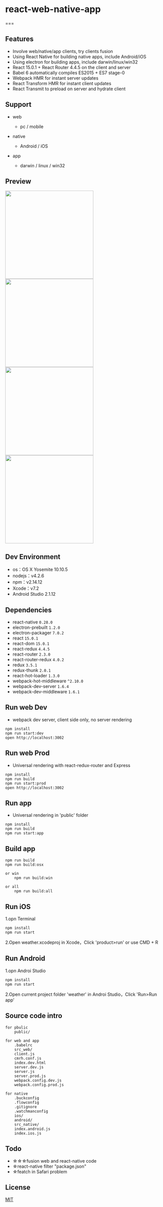 # react-web-native-app

===

## Features

* Involve web/native/app clients, try clients fusion
* Using React Native for building native apps, include Android/iOS
* Using electron for building apps, include darwin/linux/win32
* React 15.0.1 + React Router 4.4.5 on the client and server
* Babel 6 automatically compiles ES2015 + ES7 stage-0
* Webpack HMR for instant server updates
* React Transform HMR for instant client updates
* React Transmit to preload on server and hydrate client

## Support 

* web
	* pc / mobile

* native
	* Android / iOS

* app
	* darwin / linux / win32

## Preview

<img src="http://ww2.sinaimg.cn/large/627bf01djw1f5ukfxxnh2g20dc0nmnpe.gif" width="280">
<img src="http://ww2.sinaimg.cn/large/627bf01djw1f5ukf11hjog20dc0nlb2b.gif" width="280">


<img src="http://ww2.sinaimg.cn/large/627bf01djw1f5ukhf9uvhg20dc08o4qr.gif" width="280">
<img src="http://ww1.sinaimg.cn/large/627bf01djw1f5ukie6fxcg20dc08okjl.gif" width="280">


## Dev Environment

* os：OS X Yosemite 10.10.5
* nodejs：v4.2.6
* npm：v2.14.12
* Xcode：v7.2
* Android Studio 2.1.12

## Dependencies

* react-native `0.28.0`
* electron-prebuilt `1.2.0`
* electron-packager `7.0.2`
* react `15.0.1`
* react-dom `15.0.1`
* react-redux `4.4.5`
* react-router `2.3.0`
* react-router-redux `4.0.2`
* redux `3.5.1`
* redux-thunk `2.0.1`
* react-hot-loader `1.3.0`
* webpack-hot-middleware `^2.10.0`
* webpack-dev-server `1.6.4`
* webpack-dev-middleware `1.6.1`


## Run web Dev

* webpack dev server, client side only, no server rendering

```
npm install
npm run start:dev
open http://localhost:3002
```

## Run web Prod

* Universal rendering with react-redux-router and Express

```
npm install
npm run build
npm run start:prod
open http://localhost:3002
```

## Run app

* Universal rendering in 'public' folder

```
npm install
npm run build
npm run start:app
```

## Build app

```
npm run build
npm run build:osx

or win
	npm run build:win

or all
	npm run build:all
```
## Run iOS

1.opn Terminal
```
npm install
npm run start
```

2.Open weather.xcodeproj in Xcode，Click 'product>run' or use CMD + R

## Run Android

1.opn Androi Studio
```
npm install
npm run start
```

2.Open current project folder 'weather' in Androi Studio，Click 'Run>Run app'

## Source code intro
```
for pbulic
	public/

for web and app
	.babelrc
	src_web/
	client.js
	cmrh.conf.js
	index.dev.html
	server.dev.js
	server.js
	server.prod.js
	webpack.config.dev.js
	webpack.config.prod.js

for native
	.buckconfig
	.flowconfig
	.gitignore
	.watchmanconfig
	ios/
	android/
	src_native/
	index.android.js
	index.ios.js
```

## Todo

* ☆☆☆fusion web and react-native code 
* ☆react-native filter "package.json"
* ☆featch in Safari problem

## License

[MIT](http://isekivacenz.mit-license.org/)
